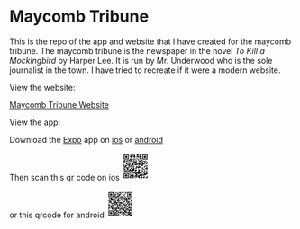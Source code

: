 # Maycomb Tribune

This is the repo of the app and website that I have created for the maycomb tribune. The maycomb tribune is the newspaper in the novel *To Kill a Mockingbird* by Harper Lee. It is run by Mr. Underwood who is the sole journalist in the town. I have tried to recreate if it were a modern website.

View the website:
  
  [Maycomb Tribune Website](https://pythonkiwi123.github.io/maycomb-tribune)

View the app:

  Download the [Expo](https://expo.io/) app on [ios](https://apps.apple.com/us/app/expo-client/id982107779) or [android](https://play.google.com/store/apps/details?id=host.exp.exponent&hl=en)

  Then scan this qr code on ios
  <img src="./ios_qrcode.svg" width="50" alt="exp://pythonkiwi123.github.io/maycomb-tribune/dist/ios-index.json">
  
  or this qrcode for android
  <img src="./android_qrcode.svg" width="50" alt="exp://pythonkiwi123.github.io/maycomb-tribune/dist/android-index.json">
